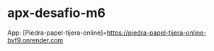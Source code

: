 # apx-desafio-m6

App: [Piedra-papel-tijera-online]=https://piedra-papel-tijera-online-bvf9.onrender.com
